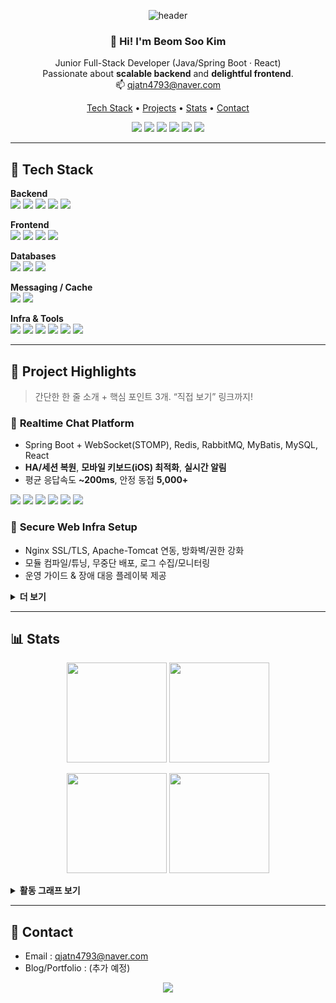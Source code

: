 <!-- Header -->
<p align="center">
  <img src="https://capsule-render.vercel.app/api?type=waving&height=180&color=0:7F7FD5,50:86A8E7,100:91EAE4&text=Beom%20Soo%20Kim&fontAlignY=36&fontSize=50&desc=Full%20Stack%20Developer&descAlignY=58" alt="header" />
</p>

<!-- Intro -->
<h3 align="center">👋 Hi! I'm Beom Soo Kim</h3>
<p align="center">
  Junior Full-Stack Developer (Java/Spring Boot · React)<br/>
  Passionate about <b>scalable backend</b> and <b>delightful frontend</b>.<br/>
  📫 <a href="mailto:qjatn4793@naver.com">qjatn4793@naver.com</a>
</p>

<!-- Quick Links -->
<p align="center">
  <a href="#-tech-stack">Tech Stack</a> •
  <a href="#-project-highlights">Projects</a> •
  <a href="#-stats">Stats</a> •
  <a href="#-contact">Contact</a>
</p>

<!-- Highlight Badges (for-the-badge: 강조용) -->
<p align="center">
  <img src="https://img.shields.io/badge/Java-17-007396?logo=java&logoColor=white&labelColor=20232A&style=for-the-badge" />
  <img src="https://img.shields.io/badge/Spring%20Boot-3.x-6DB33F?logo=springboot&logoColor=white&labelColor=20232A&style=for-the-badge" />
  <img src="https://img.shields.io/badge/React-18-61DAFB?logo=react&logoColor=20232A&labelColor=20232A&style=for-the-badge" />
  <img src="https://img.shields.io/badge/Redis-DC382D?logo=redis&logoColor=white&labelColor=20232A&style=for-the-badge" />
  <img src="https://img.shields.io/badge/RabbitMQ-FF6600?logo=rabbitmq&logoColor=white&labelColor=20232A&style=for-the-badge" />
  <img src="https://img.shields.io/badge/MySQL-8-4479A1?logo=mysql&logoColor=white&labelColor=20232A&style=for-the-badge" />
</p>

---

## 🔧 Tech Stack

**Backend**  
<img src="https://img.shields.io/badge/Java_17-007396?style=flat-square&logo=openjdk&logoColor=white" />
<img src="https://img.shields.io/badge/Spring-6DB33F?style=flat-square&logo=spring&logoColor=white" />
<img src="https://img.shields.io/badge/Spring_Boot_3-6DB33F?style=flat-square&logo=springboot&logoColor=white" />
<img src="https://img.shields.io/badge/JPA%2FHibernate-59666C?style=flat-square&logo=hibernate&logoColor=white" />
<img src="https://img.shields.io/badge/MyBatis-000000?style=flat-square&logo=apache&logoColor=white" />

**Frontend**  
<img src="https://img.shields.io/badge/React_18-61DAFB?style=flat-square&logo=react&logoColor=20232A" />
<img src="https://img.shields.io/badge/Vite-646CFF?style=flat-square&logo=vite&logoColor=white" />
<img src="https://img.shields.io/badge/TypeScript-3178C6?style=flat-square&logo=typescript&logoColor=white" />
<img src="https://img.shields.io/badge/CSS3-1572B6?style=flat-square&logo=css3&logoColor=white" />

**Databases**  
<img src="https://img.shields.io/badge/MySQL_8-4479A1?style=flat-square&logo=mysql&logoColor=white" />
<img src="https://img.shields.io/badge/MariaDB-003545?style=flat-square&logo=mariadb&logoColor=white" />
<img src="https://img.shields.io/badge/Oracle-F80000?style=flat-square&logo=oracle&logoColor=white" />

**Messaging / Cache**  
<img src="https://img.shields.io/badge/Redis-DC382D?style=flat-square&logo=redis&logoColor=white" />
<img src="https://img.shields.io/badge/RabbitMQ-FF6600?style=flat-square&logo=rabbitmq&logoColor=white" />

**Infra & Tools**  
<img src="https://img.shields.io/badge/Linux-FCC624?style=flat-square&logo=linux&logoColor=000" />
<img src="https://img.shields.io/badge/CentOS-262577?style=flat-square&logo=centos&logoColor=white" />
<img src="https://img.shields.io/badge/Nginx-009639?style=flat-square&logo=nginx&logoColor=white" />
<img src="https://img.shields.io/badge/Tomcat-F8DC75?style=flat-square&logo=apachetomcat&logoColor=000" />
<img src="https://img.shields.io/badge/Docker-2496ED?style=flat-square&logo=docker&logoColor=white" />
<img src="https://img.shields.io/badge/GitHub_Actions-2088FF?style=flat-square&logo=githubactions&logoColor=white" />

---

## 🚀 Project Highlights
> 간단한 한 줄 소개 + 핵심 포인트 3개. “직접 보기” 링크까지!

### 🔹 **Realtime Chat Platform**
- Spring Boot + WebSocket(STOMP), Redis, RabbitMQ, MyBatis, MySQL, React  
- **HA/세션 복원**, **모바일 키보드(iOS) 최적화**, **실시간 알림**
- 평균 응답속도 **~200ms**, 안정 동접 **5,000+**
  
<p>
  <img src="https://img.shields.io/badge/Spring_Boot-6DB33F?style=flat-square&logo=springboot&logoColor=white" />
  <img src="https://img.shields.io/badge/STOMP-23AAE1?style=flat-square&logo=protocols.io&logoColor=white" />
  <img src="https://img.shields.io/badge/Redis-DC382D?style=flat-square&logo=redis&logoColor=white" />
  <img src="https://img.shields.io/badge/RabbitMQ-FF6600?style=flat-square&logo=rabbitmq&logoColor=white" />
  <img src="https://img.shields.io/badge/MyBatis-000?style=flat-square&logo=apache&logoColor=white" />
  <img src="https://img.shields.io/badge/MySQL-4479A1?style=flat-square&logo=mysql&logoColor=white" />
</p>

### 🔹 **Secure Web Infra Setup**
- Nginx SSL/TLS, Apache-Tomcat 연동, 방화벽/권한 강화  
- 모듈 컴파일/튜닝, 무중단 배포, 로그 수집/모니터링  
- 운영 가이드 & 장애 대응 플레이북 제공

<details>
<summary><b>더 보기</b></summary>

### 🔹 **Data Dashboard**
- Spring REST + React + Chart  
- 지표 캐싱/샤딩, 장애내성/리트라이 정책
</details>

---

## 📊 Stats
<p align="center">
  <img height="160" src="https://github-readme-stats.vercel.app/api?username=qjatn4793&show_icons=true&theme=radical&hide_title=true&rank_icon=percentile&cache_seconds=86400" />
  <img height="160" src="https://github-readme-stats.vercel.app/api/top-langs/?username=qjatn4793&layout=compact&theme=dracula&langs_count=8&hide_title=true&cache_seconds=86400" />
</p>

<p align="center">
  <img height="160" src="https://streak-stats.demolab.com?user=qjatn4793&theme=radical&hide_border=false" />
  <img height="160" src="https://github-profile-trophy.vercel.app/?username=qjatn4793&theme=onestar&row=1&column=6&margin-w=10&margin-h=10" />
</p>

<!-- 활동 그래프(가끔 느릴 수 있음) -->
<details>
<summary><b>활동 그래프 보기</b></summary>
<p align="center">
  <img src="https://github-readme-activity-graph.vercel.app/graph?username=qjatn4793&theme=dracula&area=true&hide_border=false" />
</p>
</details>

---

## 🤝 Contact
- Email : <a href="mailto:qjatn4793@naver.com">qjatn4793@naver.com</a>
- Blog/Portfolio : (추가 예정)

<!-- Footer -->
<p align="center">
  <img src="https://capsule-render.vercel.app/api?type=waving&color=0:91EAE4,50:86A8E7,100:7F7FD5&height=140&section=footer" />
</p>
